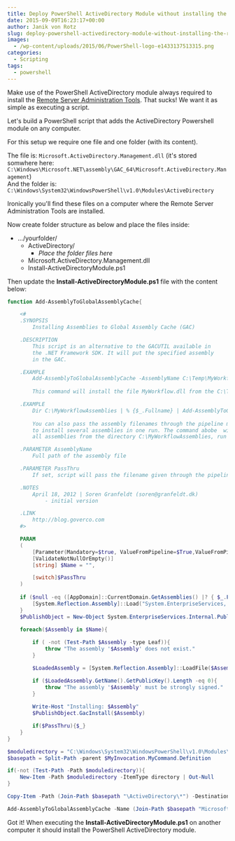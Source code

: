 ```yaml
---
title: Deploy PowerShell ActiveDirectory Module without installing the remote server tools
date: 2015-09-09T16:23:17+00:00
author: Janik von Rotz
slug: deploy-powershell-activedirectory-module-without-installing-the-remote-server-tools
images:
  - /wp-content/uploads/2015/06/PowerShell-logo-e1433137513315.png
categories:
  - Scripting
tags:
  - powershell
---
```

Make use of the PowerShell ActiveDirectory module always required to install the [Remote Server Administration Tools](http://www.microsoft.com/en-us/download/details.aspx?id=7887).
That sucks! We want it as simple as executing a script. 
<!--more-->
Let's build a PowerShell script that adds the ActiveDirectory Powershell module on any computer.

For this setup we require one file and one folder (with its content).

The file is: `Microsoft.ActiveDirectory.Management.dll` (it's stored somwhere here: `C:\Windows\Microsoft.NET\assembly\GAC_64\Microsoft.ActiveDirectory.Management`)  
And the folder is: `C:\Windows\System32\WindowsPowerShell\v1.0\Modules\ActiveDirectory` 

Ironically you'll find these files on a computer where the Remote Server Administration Tools are installed.

Now create folder structure as below and place the files inside:

* .../yourfolder/
  * ActiveDirectory/
     * *Place the folder files here*
  * Microsoft.ActiveDirectory.Management.dll
  * Install-ActiveDirectoryModule.ps1

Then update the **Install-ActiveDirectoryModule.ps1** file with the content below:

```powershell
function Add-AssemblyToGlobalAssemblyCache{

    <#
    .SYNOPSIS 
	    Installing Assemblies to Global Assembly Cache (GAC)

    .DESCRIPTION 
	    This script is an alternative to the GACUTIL available in 
	    the .NET Framework SDK. It will put the specified assembly
	    in the GAC.

    .EXAMPLE
        Add-AssemblyToGlobalAssemblyCache -AssemblyName C:\Temp\MyWorkflow.dll
    
        This command will install the file MyWorkflow.dll from the C:\Temp directory in the GAC.

    .EXAMPLE
        Dir C:\MyWorkflowAssemblies | % {$_.Fullname} | Add-AssemblyToGlobalAssemblyCache
    
        You can also pass the assembly filenames through the pipeline making it easy
        to install several assemblies in one run. The command abobe  will install 
        all assemblies from the directory C:\MyWorkflowAssemblies, run this command

    .PARAMETER AssemblyName
	    Full path of the assembly file

    .PARAMETER PassThru
        If set, script will pass the filename given through the pipeline    

    .NOTES 
	    April 18, 2012 | Soren Granfeldt (soren@granfeldt.dk) 
		    - initial version

    .LINK 
        http://blog.goverco.com
    #>

    PARAM
    (
	    [Parameter(Mandatory=$true, ValueFromPipeline=$True,ValueFromPipelineByPropertyName=$True)]
	    [ValidateNotNullOrEmpty()]
	    [string] $Name = "",

	    [switch]$PassThru
    )
 
	if ($null -eq ([AppDomain]::CurrentDomain.GetAssemblies() |? { $_.FullName -eq "System.EnterpriseServices, Version=2.0.0.0, Culture=neutral, PublicKeyToken=b03f5f7f11d50a3a" })){
		[System.Reflection.Assembly]::Load("System.EnterpriseServices, Version=2.0.0.0, Culture=neutral, PublicKeyToken=b03f5f7f11d50a3a") | Out-Null
	}
	$PublishObject = New-Object System.EnterpriseServices.Internal.Publish
           
	foreach($Assembly in $Name){

        if ( -not (Test-Path $Assembly -type Leaf)){
            throw "The assembly '$Assembly' does not exist."
        }

        $LoadedAssembly = [System.Reflection.Assembly]::LoadFile($Assembly)

        if ($LoadedAssembly.GetName().GetPublicKey().Length -eq 0){
            throw "The assembly '$Assembly' must be strongly signed."
        }
          
        Write-Host "Installing: $Assembly"
        $PublishObject.GacInstall($Assembly)

        if($PassThru){$_}
    }
}

$moduledirectory = "C:\Windows\System32\WindowsPowerShell\v1.0\Modules\ActiveDirectory"
$basepath = Split-Path -parent $MyInvocation.MyCommand.Definition

if(-not (Test-Path -Path $moduledirectory)){
    New-Item -Path $moduledirectory -ItemType directory | Out-Null
}

Copy-Item -Path (Join-Path $basepath "\ActiveDirectory\*") -Destination $moduledirectory -Recurse -Force

Add-AssemblyToGlobalAssemblyCache -Name (Join-Path $basepath "Microsoft.ActiveDirectory.Management.dll")
```

Got it! When executing the **Install-ActiveDirectoryModule.ps1** on another computer it should install the PowerShell ActiveDirectory module.